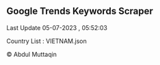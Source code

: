 

## Google Trends Keywords Scraper 
 
Last Update 05-07-2023 , 05:52:03

Country List :
VIETNAM.json



© Abdul Muttaqin 
